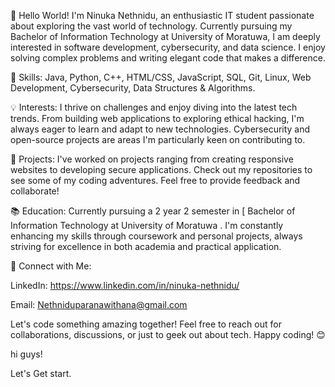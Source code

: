 👋 Hello World! I'm Ninuka Nethnidu, an enthusiastic IT student passionate about exploring the vast world of technology. Currently pursuing my Bachelor of Information Technology at University of Moratuwa, I am deeply interested in software development, cybersecurity, and data science. I enjoy solving complex problems and writing elegant code that makes a difference.

🚀 Skills: Java, Python, C++, HTML/CSS, JavaScript, SQL, Git, Linux, Web Development, Cybersecurity, Data Structures & Algorithms.

💡 Interests: I thrive on challenges and enjoy diving into the latest tech trends. From building web applications to exploring ethical hacking, I'm always eager to learn and adapt to new technologies. Cybersecurity and open-source projects are areas I'm particularly keen on contributing to.

🌟 Projects: I've worked on projects ranging from creating responsive websites to developing secure applications. Check out my repositories to see some of my coding adventures. Feel free to provide feedback and collaborate!

📚 Education: Currently pursuing a 2 year 2 semester in [ Bachelor of Information Technology at University of Moratuwa . I'm constantly enhancing my skills through coursework and personal projects, always striving for excellence in both academia and practical application.

🔗 Connect with Me:

LinkedIn: https://www.linkedin.com/in/ninuka-nethnidu/

Email: Nethniduparanawithana@gmail.com

Let's code something amazing together! Feel free to reach out for collaborations, discussions, or just to geek out about tech. Happy coding! 😊

 hi guys! 

Let's Get start.
